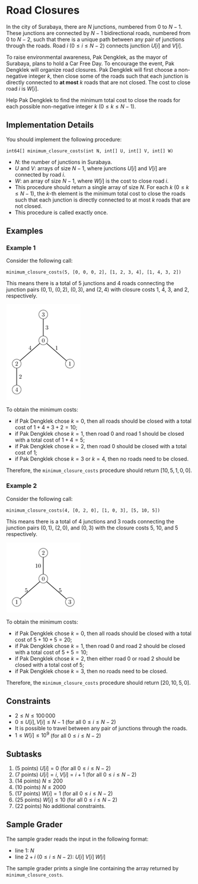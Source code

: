 # Road Closures

In the city of Surabaya, there are $N$ junctions, numbered from $0$ to $N - 1$.
These junctions are connected by $N - 1$ bidirectional roads, numbered from $0$ to $N - 2$, such that there is a unique path between any pair of junctions through the roads.
Road $i$ ($0 \le i \le N - 2$) connects junction $U[i]$ and $V[i]$.

To raise environmental awareness, Pak Dengklek, as the mayor of Surabaya, plans to hold a Car Free Day.
To encourage the event, Pak Dengklek will organize road closures.
Pak Dengklek will first choose a non-negative integer $k$, then close some of the roads such that each junction is directly connected to **at most** $k$ roads that are not closed.
The cost to close road $i$ is $W[i]$.

Help Pak Dengklek to find the minimum total cost to close the roads for each possible non-negative integer $k$ ($0 \le k \le N - 1$).

## Implementation Details

You should implement the following procedure:

```
int64[] minimum_closure_costs(int N, int[] U, int[] V, int[] W)
```

* $N$: the number of junctions in Surabaya.
* $U$ and $V$: arrays of size $N - 1$, where junctions $U[i]$ and $V[i]$ are connected by road $i$.
* $W$: an array of size $N - 1$, where $W[i]$ is the cost to close road $i$.
* This procedure should return a single array of size $N$. For each $k$ ($0 \le k \le N - 1$), the $k$-th element is the minimum total cost to close the roads such that each junction is directly connected to at most $k$ roads that are not closed.
* This procedure is called exactly once.

## Examples

### Example 1

Consider the following call:

```
minimum_closure_costs(5, [0, 0, 0, 2], [1, 2, 3, 4], [1, 4, 3, 2])
```

This means there is a total of $5$ junctions and $4$ roads connecting the junction pairs $(0, 1)$, $(0, 2)$, $(0, 3)$, and $(2, 4)$ with closure costs $1$, $4$, $3$, and $2$, respectively.

![](roads-1.png)

To obtain the minimum costs:

* if Pak Dengklek chose $k = 0$, then all roads should be closed with a total cost of $1 + 4 + 3 + 2 = 10$;
* if Pak Dengklek chose $k = 1$, then road $0$ and road $1$ should be closed with a total cost of $1 + 4 = 5$;
* if Pak Dengklek chose $k = 2$, then road $0$ should be closed with a total cost of $1$;
* if Pak Dengklek chose $k = 3$ or $k = 4$, then no roads need to be closed.

Therefore, the `minimum_closure_costs` procedure should return $[10, 5, 1, 0, 0]$.

### Example 2

Consider the following call:

```
minimum_closure_costs(4, [0, 2, 0], [1, 0, 3], [5, 10, 5])
```

This means there is a total of $4$ junctions and $3$ roads connecting the junction pairs $(0, 1)$, $(2, 0)$, and $(0, 3)$ with the closure costs $5$, $10$, and $5$ respectively.

![](roads-2.png)

To obtain the minimum costs:

* if Pak Dengklek chose $k = 0$, then all roads should be closed with a total cost of $5 + 10 + 5 = 20$;
* if Pak Dengklek chose $k = 1$, then road $0$ and road $2$ should be closed with a total cost of $5 + 5 = 10$;
* if Pak Dengklek chose $k = 2$, then either road $0$ or road $2$ should be closed with a total cost of $5$;
* if Pak Dengklek chose $k = 3$, then no roads need to be closed.

Therefore, the `minimum_closure_costs` procedure should return $[20, 10, 5, 0]$.

## Constraints

* $2 \le N \le 100\,000$
* $0 \le U[i], V[i] \le N - 1$ (for all $0 \le i \le N - 2$)
* It is possible to travel between any pair of junctions through the roads.
* $1 \le W[i] \le 10^9$ (for all $0 \le i \le N - 2$)

## Subtasks

1. (5 points) $U[i] = 0$ (for all $0 \le i \le N - 2$)
1. (7 points) $U[i] = i$, $V[i] = i + 1$ (for all $0 \le i \le N - 2$)
1. (14 points) $N \le 200$
1. (10 points) $N \le 2000$
1. (17 points) $W[i] = 1$ (for all $0 \le i \le N - 2$)
1. (25 points) $W[i] \le 10$ (for all $0 \le i \le N - 2$)
1. (22 points) No additional constraints.

## Sample Grader

The sample grader reads the input in the following format:

* line $1$: $N$
* line $2 + i$ ($0 \le i \le N - 2$): $U[i] \; V[i] \; W[i]$

The sample grader prints a single line containing the array returned by `minimum_closure_costs`.
